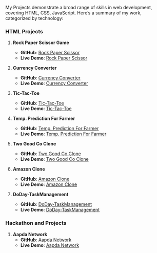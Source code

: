 My Projects demonstrate a broad range of skills in web development, covering HTML, CSS, JavaScript. Here’s a summary of my work, categorized by technology:

### HTML Projects
1. **Rock Paper Scissor Game**
   - **GitHub**: [Rock Paper Scissor](https://github.com/piyushshrma/RockPaperScissor)
   - **Live Demo**: [Rock Paper Scissor](https://piyushshrma.github.io/RockPaperScissor/)

2. **Currency Converter**
   - **GitHub**: [Currency Converter](https://github.com/piyushshrma/Currency-Converter-JS)
   - **Live Demo**: [Currency Converter](https://piyushshrma.github.io/Currency-Converter-JS/)

3. **Tic-Tac-Toe**
   - **GitHub**: [Tic-Tac-Toe](https://github.com/piyushshrma/TicTacToe-using-JS)
   - **Live Demo**: [Tic-Tac-Toe](https://piyushshrma.github.io/TicTacToe-using-JS/)
  
4. **Temp. Prediction For Farmer**
   - **GitHub**: [Temp. Prediction For Farmer](https://github.com/piyushshrma/Farmer-Sample)
   - **Live Demo**: [Temp. Prediction For Farmer](https://piyushshrma.github.io/Farmer-Sample/)

5. **Two Good Co Clone**
   - **GitHub**: [Two Good Co Clone](https://github.com/piyushshrma/Two-Good-Co-Clone)
   - **Live Demo**: [Two Good Co Clone](https://piyushshrma.github.io/Two-Good-Co-Clone/)
  
6. **Amazon Clone**
   - **GitHub**: [Amazon Clone](https://github.com/piyushshrma/Amazon-Clone)
   - **Live Demo**: [Amazon Clone](https://github.com/piyushshrma/Amazon-Clone/deployments/Production)
  
7. **DoDay-TaskManagement**
   - **GitHub**: [DoDay-TaskManagement](https://github.com/piyushshrma/DoDay-TaskManagement)
   - **Live Demo**: [DoDay-TaskManagement](https://piyushshrma.github.io/DoDay-TaskManagement/)


### Hackathon and Projects
1. **Aapda Network**
   - **GitHub**: [Aapda Network](https://github.com/piyushshrma/Aapda-Network)
   - **Live Demo**: [Aapda Network](https://hackathon-sbb8.vercel.app/)
